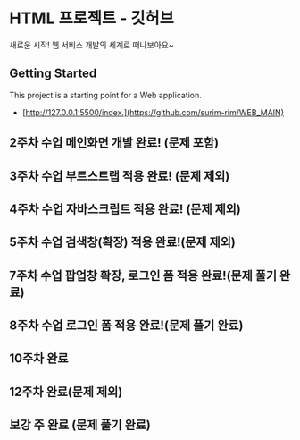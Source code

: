 # HTML 프로젝트 - 깃허브

새로운 시작! 웹 서비스 개발의 세계로 떠나보아요~

## Getting Started

This project is a starting point for a Web application.

- [http://127.0.0.1:5500/index.](https://github.com/surim-rim/WEB_MAIN)

## 2주차 수업 메인화면 개발 완료! (문제 포함)
## 3주차 수업 부트스트랩 적용 완료! (문제 제외)
## 4주차 수업 자바스크립트 적용 완료! (문제 제외)
## 5주차 수업 검색창(확장) 적용 완료!(문제 제외)
## 7주차 수업 팝업창 확장, 로그인 폼 적용 완료!(문제 풀기 완료)
## 8주차 수업 로그인 폼 적용 완료!(문제 풀기 완료)

## 10주차 완료

## 12주차 완료(문제 제외)
## 보강 주 완료 (문제 풀기 완료)